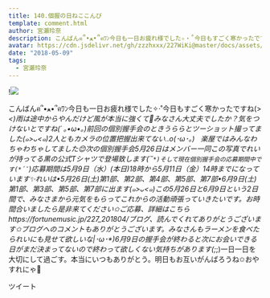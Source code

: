 ```yaml
---
title: 140.個握の日ねここんび
template: comment.html
author: 宮瀬玲奈
description: こんばんฅ՞•ﻌ•՞ฅﾜﾝ今日も一日お疲れ様でした✧‧˚今日もすごく寒かったですね(&gt;_&lt;)雨は途中からやんだけど風が本当に強くて🍃みなさん大丈夫でしたか？気をつけないとですね(´ ｡•ω•｡)前回の個別握手会のときう...
avatar: https://cdn.jsdelivr.net/gh/zzzhxxx/227WiKi@master/docs/assets/photo/avatar/reina.jpg
date: "2018-05-09"
tags:
  - 宮瀬玲奈
---
```


!![](https://cdn.jsdelivr.net/gh/227WiKi/227WiKi-image@master/blog-image/reina-2018-05-09_1.jpg)


こんばんฅ՞•ﻌ•՞ฅﾜﾝ今日も一日お疲れ様でした✧‧˚今日もすごく寒かったですね(>_<)雨は途中からやんだけど風が本当に強くて🍃みなさん大丈夫でしたか？気をつけないとですね(´ ｡•ω•｡)前回の個別握手会のときうららとツーショット撮ってました(๑>ᴗ<๑)2人ともカメラの位置把握出来てない..o(･ω･｡)   楽屋ではみんなわちゃわちゃしてました😊次の個別握手会5月26日はメンバー一同この写真でれいが持ってる黒の公式Tシャツで登場致します(*´˘`*)そして現在個別握手会の応募期間中です(*´˘`*)応募期間は5月9日（水）(本日)18時から5月11日（金）14時までになっています✨れいは•5月26日(土)第1部、第2部、第4部、第5部、第7部•6月9日(土)第1部、第3部、第5部、第7部に出ます(๑>ᴗ<๑)この5月26日と6月9日という2日間で、みなさまから元気をもらってこれからの活動頑張っていきたいです。お時間合いましたら是非来てください✩ご応募、詳細はこちらhttps://fortunemusic.jp/227_201804/ブログ、読んでくれてありがとうございます✩ブログへのコメントもありがとうございます。みなさんもラーメンを食べたられいにも見せて欲しいな|･ω･*)6月9日の握手会が終わると次にお会いできる日がまだ決まってないので終わって欲しくない気持ちがあります(;_;)一日一日を大切にして過ごす。本当にいつもありがとう。明日もお互いがんばろうね✩おやすれにゃ💓


ツイート




